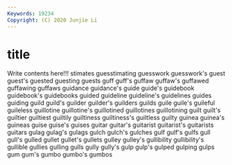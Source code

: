 ```yaml
---
Keywords: 19234
Copyright: (C) 2020 Junjie Li
---
```


# title

Write contents here!!!
stimates 
guesstimating
guesswork 
guesswork's 
guest 
guest's 
guested 
guesting 
guests 
guff 
guff's 
guffaw
guffaw's 
guffawed 
guffawing 
guffaws 
guidance 
guidance's 
guide 
guide's 
guidebook 
guidebook's
guidebooks 
guided 
guideline 
guideline's 
guidelines 
guides 
guiding 
guild 
guild's 
guilder
guilder's 
guilders 
guilds 
guile 
guile's 
guileful 
guileless 
guillotine 
guillotine's 
guillotined
guillotines 
guillotining 
guilt 
guilt's 
guiltier 
guiltiest 
guiltily 
guiltiness 
guiltiness's 
guiltless
guilty 
guinea 
guinea's 
guineas 
guise 
guise's 
guises 
guitar 
guitar's 
guitarist
guitarist's 
guitarists 
guitars 
gulag 
gulag's 
gulags 
gulch 
gulch's 
gulches 
gulf
gulf's 
gulfs 
gull 
gull's 
gulled 
gullet 
gullet's 
gullets 
gulley 
gulley's
gullibility 
gullibility's 
gullible 
gullies 
gulling 
gulls 
gully 
gully's 
gulp 
gulp's
gulped 
gulping 
gulps 
gum 
gum's 
gumbo 
gumbo's 
gumbos 
